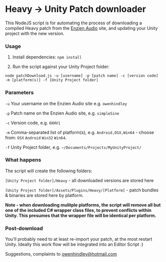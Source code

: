 # Heavy -> Unity Patch downloader

This NodeJS script is for automating the process of downloading a compiled Heavy patch from the [Enzien Audio](http://enzienaudio.com) site, and updating your Unity project with the new version.

### Usage

1. Install dependencies: `npm install`


2. Run the script against your Unity Project folder:

`node patchDownload.js -u [username] -p [patch name] -c [version code] -m [platform(s)] -f [Unity Project folder]`

### Parameters
`-u` Your username on the Enzien Audio site e.g. `owenhindley`

`-p` Patch name on the Enzien Audio site, e.g. `simpleSine`

`-c` Version code, e.g. `OXHV1`

`-m` Comma-separated list of platform(s), e.g. `Android,OSX,Win64` - choose from: `OSX` `Android` `Win32` `Win64`.


`-f` Unity Project folder, e.g. `~/Documents/Projects/MyUnityProject/`

### What happens

The script will create the following folders:

`[Unity Project folder]/Heavy` - all downloaded versions are stored here

`[Unity Project folder]/Assets/Plugins/Heavy/[Platform]` - patch bundles & binaries are stored here by platform.

**Note - when downloading mulitple platforms, the script will remove all but one of the included C# wrapper class files, to prevent conflicts within Unity. This presumes that the wrapper file will be identical per platform.**

### Post-download

You'll probably need to at least re-import your patch, at the most restart Unity. Ideally this work flow will be integrated into an Editor Script :)



Suggestions, complaints to [owenhindley@hotmail.com](mailto:owenhindley@hotmail.com)

